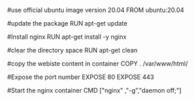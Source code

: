 #use official ubuntu image version 20.04
FROM ubuntu:20.04

#update the package
RUN apt-get update

#Install nginx
RUN apt-get install -y nginx

#clear the directory space
RUN apt-get clean

#copy the webiste content in container
COPY  . /var/www/html/

#Expose the port number
EXPOSE 80
EXPOSE 443

#Start the nginx container
CMD ["nginx" ,"-g","daemon off;"]
